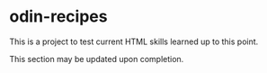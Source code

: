 # odin-recipes

This is a project to test current HTML skills learned up to this point.

This section may be updated upon completion.
